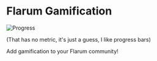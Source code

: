 # Flarum Gamification
![Progress](http://progressed.io/bar/75?title=progress)

(That has no metric, it's just a guess, I like progress bars)

Add gamification to your Flarum community!
